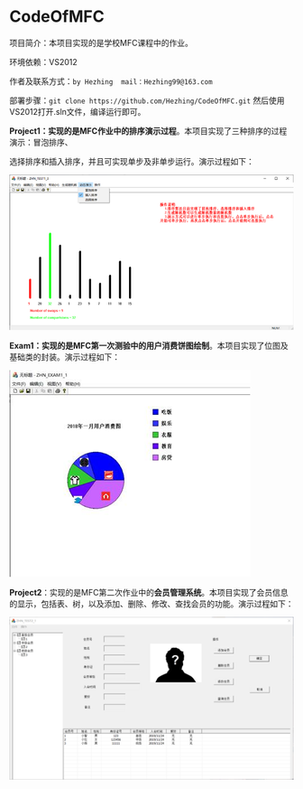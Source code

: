 # **CodeOfMFC**
项目简介：本项目实现的是学校MFC课程中的作业。

环境依赖：VS2012

作者及联系方式：`by Hezhing  mail：Hezhing99@163.com`

部署步骤：`git clone https://github.com/Hezhing/CodeOfMFC.git` 然后使用VS2012打开.sln文件，编译运行即可。



**Project1：**实现的是MFC作业中的**排序演示过程**。本项目实现了三种排序的过程演示：冒泡排序、

选择排序和插入排序，并且可实现单步及非单步运行。演示过程如下：

![image]( https://github.com/Hezhing/CodeOfMFC/blob/master/Project1/ResultImage/result.jpg )





**Exam1：**实现的是MFC第一次测验中的**用户消费饼图绘制**。本项目实现了位图及基础类的封装。演示过程如下：

![image]( https://github.com/Hezhing/CodeOfMFC/blob/master/Exam1/ResultImage/result.jpg )



**Project2**：实现的是MFC第二次作业中的**会员管理系统**。本项目实现了会员信息的显示，包括表、树，以及添加、删除、修改、查找会员的功能。演示过程如下：

![image]( https://github.com/Hezhing/CodeOfMFC/blob/master/Project2/ResultImage/result.jpg )

